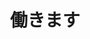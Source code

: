 ---
title: 働きます
description: 工作、劳动
kana: はたらきます
pronunciation: hatarakimasu
tone: ⓪
type: 动词Ⅰ（原型：働く）
pubDate: 2024-08-19 00:00:25
lessonIndex: 4
---